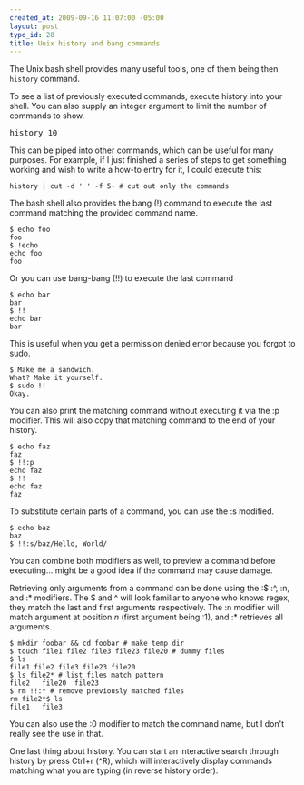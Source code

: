 ```yaml
--- 
created_at: 2009-09-16 11:07:00 -05:00
layout: post
typo_id: 28
title: Unix history and bang commands
---
```

<p>The Unix bash shell provides many useful tools, one of them being then <code>history</code> command.</p>
<p>To see a list of previously executed commands, execute history into your shell. You can also supply an integer argument to limit the number of commands to show.</p>
<pre >
history 10</pre>
<p>This can be piped into other commands, which can be useful for many purposes. For example, if I just finished a series of steps to get something working and wish to write a how-to entry for it, I could execute this:</p>

	history | cut -d ' ' -f 5- # cut out only the commands

<p>The bash shell also provides the bang (!) command to execute the last command matching the provided command name.</p>

	$ echo foo
	foo
	$ !echo
	echo foo
	foo

<p>Or you can use bang-bang (!!) to execute the last command</p>

	$ echo bar
	bar
	$ !!
	echo bar
	bar

<p>This is useful when you get a permission denied error because you forgot to sudo.</p>

	$ Make me a sandwich.
	What? Make it yourself.
	$ sudo !!
	Okay.

<p>You can also print the matching command without executing it via the :p modifier. This will also copy that matching command to the end of your history.</p>

	$ echo faz
	faz
	$ !!:p
	echo faz
	$ !!
	echo faz
	faz

<p>To substitute certain parts of a command, you can use the :s modified.</p>

	$ echo baz
	baz
	$ !!:s/baz/Hello, World/

<p>You can combine both modifiers as well, to preview a command before executing... might be a good idea if the command may cause damage.</p>
<p>Retrieving only arguments from a command can be done using the :$ :^, :n, and :* modifiers. The $ and ^ will look familiar to anyone who knows regex, they match the last and first arguments respectively. The :n modifier will match argument at position <em>n</em> (first argument being :1), and :* retrieves all arguments.</p>

	$ mkdir foobar && cd foobar # make temp dir
	$ touch file1 file2 file3 file23 file20 # dummy files
	$ ls
	file1 file2 file3 file23 file20
	$ ls file2* # list files match pattern
	file2	file20	file23
	$ rm !!:* # remove previously matched files
	rm file2*$ ls
	file1	file3

<p>You can also use the :0 modifier to match the command name, but I don't really see the use in that.</p>
<p>One last thing about history. You can start an interactive search through history by press Ctrl+r (^R), which will interactively display commands matching what you are typing (in reverse history order).</p>
